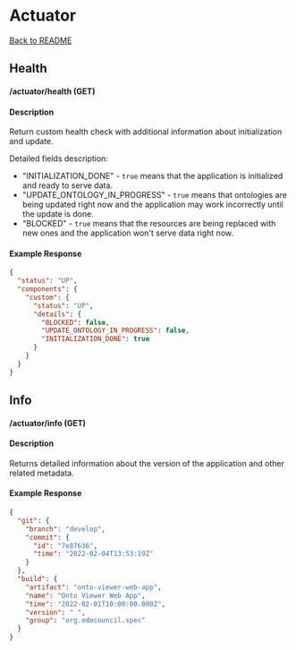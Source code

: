 # Actuator

 [Back to README](./README.md)

## Health 
#### /actuator/health (GET)

#### Description

Return custom health check with additional information about initialization and update.

Detailed fields description:

- "INITIALIZATION_DONE" - `true` means that the application is initialized and ready to serve data.
- "UPDATE_ONTOLOGY_IN_PROGRESS" - `true` means that ontologies are being updated right now and the application may work incorrectly until the update is done.
- "BLOCKED" - `true` means that the resources are being replaced with new ones and the application won't serve data right now.

#### Example Response

```json
{
  "status": "UP",
  "components": {
    "custom": {
      "status": "UP",
      "details": {
        "BLOCKED": false,
        "UPDATE_ONTOLOGY_IN_PROGRESS": false,
        "INITIALIZATION_DONE": true
      }
    }
  }
}
```

## Info

#### /actuator/info (GET)

#### Description

Returns detailed information about the version of the application and other related metadata.

#### Example Response

```json
{
  "git": {
    "branch": "develop",  
    "commit": {
      "id": "7e87636",
      "time": "2022-02-04T13:53:19Z"
    }
  },
  "build": {
    "artifact": "onto-viewer-web-app",
    "name": "Onto Viewer Web App",
    "time": "2022-02-01T10:00:00.000Z",
    "version": " ",
    "group": "org.edmcouncil.spec"
  }
}
```

